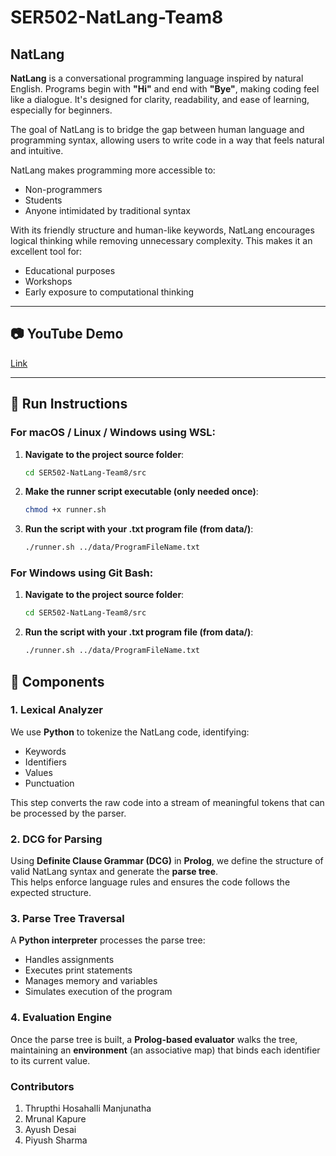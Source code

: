 # SER502-NatLang-Team8

## NatLang

**NatLang** is a conversational programming language inspired by natural English. Programs begin with **"Hi"** and end with **"Bye"**, making coding feel like a dialogue. It's designed for clarity, readability, and ease of learning, especially for beginners.

The goal of NatLang is to bridge the gap between human language and programming syntax, allowing users to write code in a way that feels natural and intuitive.

NatLang makes programming more accessible to:
- Non-programmers  
- Students  
- Anyone intimidated by traditional syntax  

With its friendly structure and human-like keywords, NatLang encourages logical thinking while removing unnecessary complexity. This makes it an excellent tool for:
- Educational purposes  
- Workshops  
- Early exposure to computational thinking
---
## 📷 YouTube Demo

[Link](https://youtu.be/2C1LOYri600)

---
##  🏃 Run Instructions
### For **macOS / Linux / Windows using WSL**:

1. **Navigate to the project source folder**:
   ```bash
   cd SER502-NatLang-Team8/src
   ```
2. **Make the runner script executable (only needed once)**:
    ``` bash
    chmod +x runner.sh
    ```
3. **Run the script with your .txt program file (from data/)**:
    ``` bash
    ./runner.sh ../data/ProgramFileName.txt
    ```

### For **Windows using Git Bash**:
1. **Navigate to the project source folder**:
   ```bash
   cd SER502-NatLang-Team8/src
   ```
2. **Run the script with your .txt program file (from data/)**:
    ``` bash
    ./runner.sh ../data/ProgramFileName.txt
    ```
## 🧩 Components

### 1. Lexical Analyzer
We use **Python** to tokenize the NatLang code, identifying:
- Keywords
- Identifiers
- Values
- Punctuation

This step converts the raw code into a stream of meaningful tokens that can be processed by the parser.

### 2. DCG for Parsing
Using **Definite Clause Grammar (DCG)** in **Prolog**, we define the structure of valid NatLang syntax and generate the **parse tree**.  
This helps enforce language rules and ensures the code follows the expected structure.

### 3. Parse Tree Traversal
A **Python interpreter** processes the parse tree:
- Handles assignments
- Executes print statements
- Manages memory and variables
- Simulates execution of the program

### 4. Evaluation Engine
Once the parse tree is built, a **Prolog-based evaluator** walks the tree, maintaining an **environment** (an associative map) that binds each identifier to its current value.

### Contributors
1. Thrupthi Hosahalli Manjunatha
2. ⁠Mrunal Kapure
3. ⁠Ayush Desai
4. ⁠Piyush Sharma
